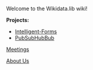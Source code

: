 Welcome to the Wikidata.lib wiki!
 

**Projects:**  
* [Intelligent-Forms](https://github.com/Wikidata-lib/Wikidata.lib/wiki/Intelligent-Forms)
* [PubSubHubBub](https://github.com/Wikidata-lib/Wikidata.lib/wiki/PubSubHubbub)

[Meetings](https://github.com/Wikidata-lib/Wikidata.lib/wiki/Meetings)


[About Us](https://github.com/Wikidata-lib/Wikidata.lib/wiki/About-Us)